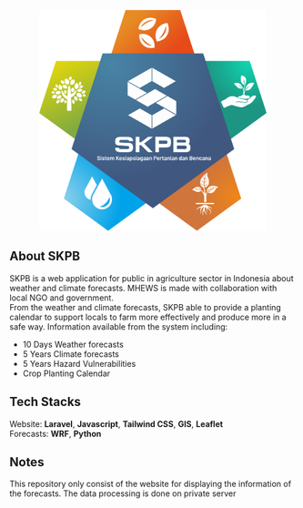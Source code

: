 <p align="center"><img src="https://github.com/irvanfaisal/skpb/blob/main/public/img/logo-skpb.png" width="400"></p>

## About SKPB

SKPB is a web application for public in agriculture sector in Indonesia about weather and climate forecasts. MHEWS is made with collaboration with local NGO and government.<br>From the weather and climate forecasts, SKPB able to provide a planting calendar to support locals to farm more effectively and produce more in a safe way. Information available from the system including:

- 10 Days Weather forecasts 
- 5 Years Climate forecasts 
- 5 Years Hazard Vulnerabilities 
- Crop Planting Calendar

## Tech Stacks

Website: <strong>Laravel</strong>, <strong>Javascript</strong>, <strong>Tailwind CSS</strong>, <strong>GIS</strong>, <strong>Leaflet</strong>
<br>Forecasts: <strong>WRF</strong>, <strong>Python</strong>

## Notes

This repository only consist of the website for displaying the information of the forecasts. The data processing is done on private server
